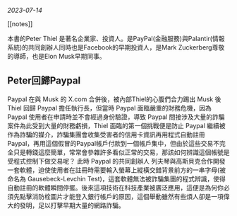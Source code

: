 *2023-07-14*

[[notes]]

本書的Peter Thiel 是著名企業家、投資人。是PayPal(金融服務)與Palantir(情報系統)的共同創辦人同時也是Facebook的早期投資人，是Mark Zuckerberg尊敬的導師，也是Elon Musk早期同事。

## Peter回歸Paypal
Paypal 在與 Musk 的 X.com 合併後，被內部Thiel的心腹們合力踢出 Musk 後 Thiel 回歸 Paypal 擔任執行長，但當時 Paypal 面臨嚴重的財務危機，因為 Paypal 使用者在申請時並不會經過身份驗證，導致 Paypal 間接涉及大量的詐騙案件為此受到大量的財務虧損，Thiel 面臨的第一個挑戰便是防止 Paypal 繼續被作為詐騙的媒介，詐騙集團會收集受害者的信用卡資訊再用程式自動註冊Paypal，再用這個假冒的Paypal帳戶付款到一個帳戶集中，但由於這些交易不完全只是轉錢這麼簡單，常常會參雜許多看似正常的交易，那該如何辨識這個帳號是受程式控制下做交易呢？
此時 Paypal 的共同創辦人 列夫琴與高斯貝克合作開發一套軟體，迫使使用者在註冊時需要輸入螢幕上縱橫交錯背景前方的一串字母(被命名為 Gausebeck-Levchin Test)，這套軟體無法被詐騙集團的程式辨識，使得自動註冊的軟體瞬間停擺。後來這項技術在科技產業被廣泛應用，這便是為何你必須先點擊消防栓圖片才能登入銀行帳戶的原因，這個舉動雖然有些煩人卻是一項偉大的發明，足以打擊早期大量的網路詐騙。
